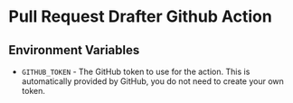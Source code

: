 # Pull Request Drafter Github Action

## Environment Variables

- `GITHUB_TOKEN` - The GitHub token to use for the action. This is automatically provided by GitHub, you do not need to create your own token.